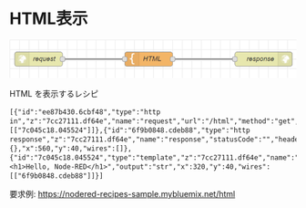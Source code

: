 # HTML表示

![flow](https://github.com/Daiki-Kawanuma/nodered-recipes/blob/master/show-html/image.png)

HTML を表示するレシピ

```
[{"id":"ee87b430.6cbf48","type":"http in","z":"7cc27111.df64e","name":"request","url":"/html","method":"get","upload":false,"swaggerDoc":"","x":90,"y":40,"wires":[["7c045c18.045524"]]},{"id":"6f9b0848.cdeb88","type":"http response","z":"7cc27111.df64e","name":"response","statusCode":"","headers":{},"x":560,"y":40,"wires":[]},{"id":"7c045c18.045524","type":"template","z":"7cc27111.df64e","name":"HTML","field":"payload","fieldType":"msg","format":"html","syntax":"mustache","template":"<h1>Hello, Node-RED</h1>","output":"str","x":320,"y":40,"wires":[["6f9b0848.cdeb88"]]}]
```

要求例: https://nodered-recipes-sample.mybluemix.net/html
